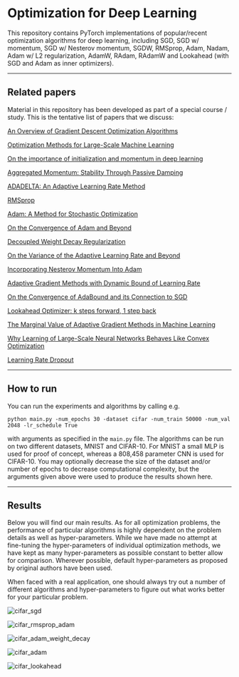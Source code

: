 # Optimization for Deep Learning

This repository contains PyTorch implementations of popular/recent optimization algorithms for deep learning, including SGD, SGD w/ momentum, SGD w/ Nesterov momentum, SGDW, RMSprop, Adam, Nadam, Adam w/ L2 regularization, AdamW, RAdam, RAdamW and Lookahead (with SGD and Adam as inner optimizers).

_____


## Related papers

Material in this repository has been developed as part of a special course / study. This is the tentative list of papers that we discuss:

[An Overview of Gradient Descent Optimization Algorithms](https://arxiv.org/abs/1609.04747)

[Optimization Methods for Large-Scale Machine Learning](https://arxiv.org/abs/1606.04838)

[On the importance of initialization and momentum in deep learning](https://www.cs.toronto.edu/~fritz/absps/momentum.pdf)

[Aggregated Momentum: Stability Through Passive Damping](https://arxiv.org/abs/1804.00325)

[ADADELTA: An Adaptive Learning Rate Method](https://arxiv.org/abs/1212.5701)

[RMSprop](http://www.cs.toronto.edu/~tijmen/csc321/slides/lecture_slides_lec6.pdf)

[Adam: A Method for Stochastic Optimization](https://arxiv.org/abs/1412.6980)

[On the Convergence of Adam and Beyond](https://arxiv.org/abs/1904.09237)

[Decoupled Weight Decay Regularization](https://arxiv.org/abs/1711.05101)

[On the Variance of the Adaptive Learning Rate and Beyond](https://arxiv.org/abs/1908.03265v1)

[Incorporating Nesterov Momentum Into Adam](https://openreview.net/pdf?id=OM0jvwB8jIp57ZJjtNEZ)

[Adaptive Gradient Methods with Dynamic Bound of Learning Rate](https://arxiv.org/abs/1902.09843)

[On the Convergence of AdaBound and its Connection to SGD](https://arxiv.org/abs/1908.04457v1)

[Lookahead Optimizer: k steps forward, 1 step back](https://arxiv.org/abs/1907.08610)

[The Marginal Value of Adaptive Gradient Methods in Machine Learning](https://arxiv.org/abs/1705.08292)

[Why Learning of Large-Scale Neural Networks Behaves Like Convex Optimization](https://arxiv.org/abs/1903.02140v1)

[Learning Rate Dropout](https://arxiv.org/abs/1912.00144)


_____


## How to run

You can run the experiments and algorithms by calling e.g.

```python main.py -num_epochs 30 -dataset cifar -num_train 50000 -num_val 2048 -lr_schedule True```

with arguments as specified in the ```main.py``` file. The algorithms can be run on two different datasets, MNIST and CIFAR-10. For MNIST a small MLP is used for proof of concept, whereas a 808,458 parameter CNN is used for CIFAR-10. You may optionally decrease the size of the dataset and/or number of epochs to decrease computational complexity, but the arguments given above were used to produce the results shown here.

_____


## Results

Below you will find our main results. As for all optimization problems, the performance of particular algorithms is highly dependent on the problem details as well as hyper-parameters. While we have made no attempt at fine-tuning the hyper-parameters of individual optimization methods, we have kept as many hyper-parameters as possible constant to better allow for comparison. Wherever possible, default hyper-parameters as proposed by original authors have been used.

When faced with a real application, one should always try out a number of different algorithms and hyper-parameters to figure out what works better for your particular problem.

![cifar_sgd](https://raw.githubusercontent.com/nicklashansen/neural-net-optimization/master/loss_cifar_sgd.png)

![cifar_rmsprop_adam](https://raw.githubusercontent.com/nicklashansen/neural-net-optimization/master/loss_cifar_rmsprop_adam.png)

![cifar_adam_weight_decay](https://raw.githubusercontent.com/nicklashansen/neural-net-optimization/master/loss_cifar_adam_weight_decay.png)

![cifar_adam](https://raw.githubusercontent.com/nicklashansen/neural-net-optimization/master/loss_cifar_adam.png)

![cifar_lookahead](https://raw.githubusercontent.com/nicklashansen/neural-net-optimization/master/loss_cifar_lookahead.png)
